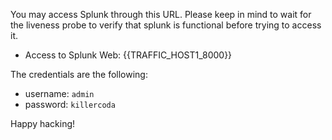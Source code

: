 You may access Splunk through this URL. Please keep in mind to wait for the liveness probe to verify that splunk is functional before trying to access it.

- Access to Splunk Web: {{TRAFFIC_HOST1_8000}} 

The credentials are the following:

- username: `admin`
- password: `killercoda`

Happy hacking!